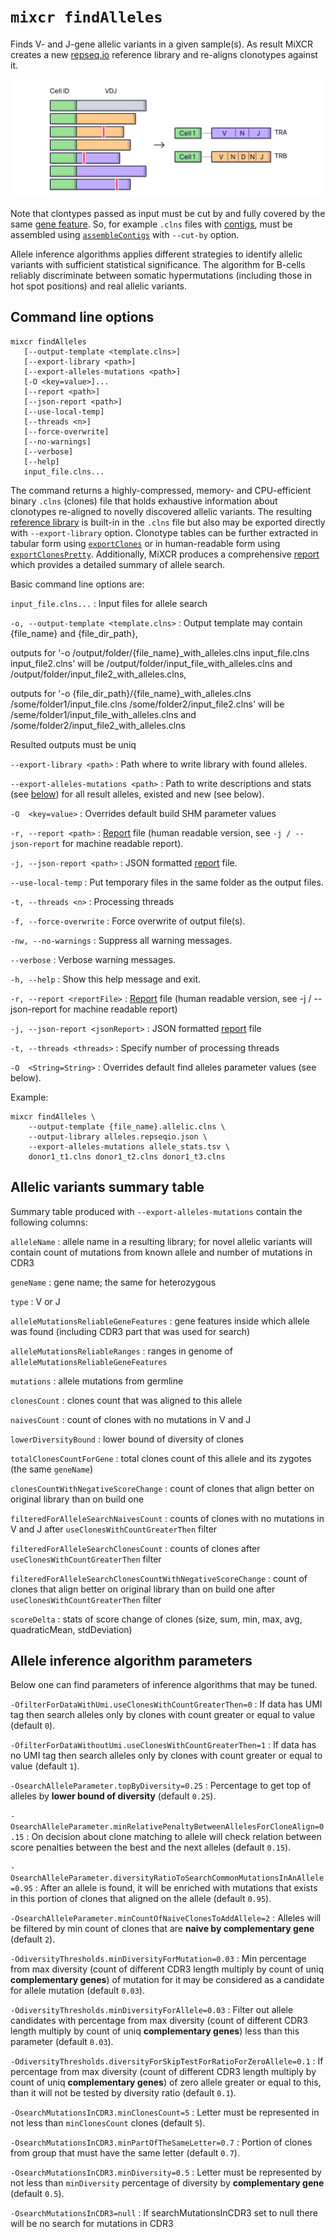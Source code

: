 # `mixcr findAlleles`

Finds V- and J-gene allelic variants in a given sample(s). As result MiXCR creates a new [repseq.io](ref-repseqio-json-format.md) reference library and re-aligns clonotypes against it.

![](pics/findAlleles.svg)

Note that clontypes passed as input must be cut by and fully covered by the same [gene feature](mixcr-assemble.md#core-assembler-parameters). So, for example `.clns` files with [contigs](overview-analysis-overview.md#contig-assemblymixcr-assemblecontigsmd), must be assembled using [`assembleContigs`](mixcr-assembleContigs.md) with `--cut-by` option.

Allele inference algorithms applies different strategies to identify allelic variants with sufficient statistical significance. The algorithm for B-cells reliably discriminate between somatic hypermutations (including those in  hot spot positions) and real allelic variants.  


## Command line options

```
mixcr findAlleles 
   [--output-template <template.clns>] 
   [--export-library <path>] 
   [--export-alleles-mutations <path>] 
   [-O <key=value>]... 
   [--report <path>] 
   [--json-report <path>] 
   [--use-local-temp] 
   [--threads <n>] 
   [--force-overwrite] 
   [--no-warnings] 
   [--verbose] 
   [--help] 
   input_file.clns...
```

The command returns a highly-compressed, memory- and CPU-efficient binary `.clns` (clones) file that holds exhaustive information about clonotypes re-aligned to novelly discovered allelic variants. The resulting [reference library](ref-repseqio-json-format.md) is built-in in the `.clns` file but also may be exported directly with `--export-library` option. Clonotype tables can be further extracted in tabular form using [`exportClones`](./mixcr-export.md#clonotype-tables) or in human-readable form using [`exportClonesPretty`](./mixcr-exportPretty.md#clonotypes). Additionally, MiXCR produces a comprehensive [report](./report-findAlleles.md) which provides a detailed summary of allele search.

Basic command line options are:

`input_file.clns...`
: Input files for allele search

`-o, --output-template <template.clns>`
: Output template may contain {file_name} and {file_dir_path},

outputs for '-o /output/folder/{file_name}_with_alleles.clns input_file.clns input_file2.clns' will be /output/folder/input_file_with_alleles.clns and /output/folder/input_file2_with_alleles.clns,

outputs for '-o {file_dir_path}/{file_name}_with_alleles.clns /some/folder1/input_file.clns /some/folder2/input_file2.clns' will be /seme/folder1/input_file_with_alleles.clns and /some/folder2/input_file2_with_alleles.clns

Resulted outputs must be uniq

`--export-library <path>`
: Path where to write library with found alleles.

`--export-alleles-mutations <path>`
: Path to write descriptions and stats (see [below](#allelic-variants-summary-table)) for all result alleles, existed and new (see below).

`-O  <key=value>`
: Overrides default build SHM parameter values

`-r, --report <path>`
: [Report](./report-findAlleles.md) file (human readable version, see `-j / --json-report` for machine readable report).

`-j, --json-report <path>`
: JSON formatted [report](./report-findAlleles.md) file.

`--use-local-temp`
: Put temporary files in the same folder as the output files.

`-t, --threads <n>`
: Processing threads

`-f, --force-overwrite`
: Force overwrite of output file(s).

`-nw, --no-warnings`
: Suppress all warning messages.

`--verbose`
: Verbose warning messages.

`-h, --help`
: Show this help message and exit.

`-r, --report <reportFile>`
: [Report](./report-findAlleles.md) file (human readable version, see -j / --json-report for machine readable report)

`-j, --json-report <jsonReport>`
: JSON formatted [report](./report-findAlleles.md) file

`-t, --threads <threads>`
: Specify number of processing threads

`-O  <String=String>` 
: Overrides default find alleles parameter values (see below).


Example:
```shell
mixcr findAlleles \
    --output-template {file_name}.allelic.clns \
    --output-library alleles.repseqio.json \
    --export-alleles-mutations allele_stats.tsv \
    donor1_t1.clns donor1_t2.clns donor1_t3.clns
```

## Allelic variants summary table

Summary table produced with `--export-alleles-mutations` contain the following columns:

`alleleName`
: allele name in a resulting library; for novel allelic variants will contain count of mutations from known allele and number of mutations in CDR3

`geneName`
: gene name; the same for heterozygous

`type`
: V or J

`alleleMutationsReliableGeneFeatures`
: gene features inside which allele was found (including CDR3 part that was used for search)

`alleleMutationsReliableRanges`
: ranges in genome of `alleleMutationsReliableGeneFeatures`

`mutations`
: allele mutations from germline

`clonesCount`
: clones count that was aligned to this allele

`naivesCount`
: count of clones with no mutations in V and J

`lowerDiversityBound`
: lower bound of diversity of clones

`totalClonesCountForGene`
: total clones count of this allele and its zygotes (the same `geneName`)

`clonesCountWithNegativeScoreChange`
: count of clones that align better on original library than on build one

`filteredForAlleleSearchNaivesCount`
: counts of clones with no mutations in V and J after `useClonesWithCountGreaterThen` filter

`filteredForAlleleSearchClonesCount`
: counts of clones after `useClonesWithCountGreaterThen` filter

`filteredForAlleleSearchClonesCountWithNegativeScoreChange`
: count of clones that align better on original library than on build one after `useClonesWithCountGreaterThen` filter

`scoreDelta`
: stats of score change of clones (size, sum, min, max, avg, quadraticMean, stdDeviation)


## Allele inference algorithm parameters

Below one can find parameters of inference algorithms that may be tuned.

`-OfilterForDataWithUmi.useClonesWithCountGreaterThen=0`
: If data has UMI tag then search alleles only by clones with count greater or equal to value (default `0`).

`-OfilterForDataWithoutUmi.useClonesWithCountGreaterThen=1`
: If data has no UMI tag then search alleles only by clones with count greater or equal to value (default `1`).

`-OsearchAlleleParameter.topByDiversity=0.25`
: Percentage to get top of alleles by **lower bound of diversity** (default `0.25`).

`-OsearchAlleleParameter.minRelativePenaltyBetweenAllelesForCloneAlign=0.15`
: On decision about clone matching to allele will check relation between score penalties between the best and the next alleles (default `0.15`).

`-OsearchAlleleParameter.diversityRatioToSearchCommonMutationsInAnAllele=0.95`
: After an allele is found, it will be enriched with mutations that exists in this portion of clones that aligned on the allele (default `0.95`).

`-OsearchAlleleParameter.minCountOfNaiveClonesToAddAllele=2`
: Alleles will be filtered by min count of clones that are **naive by complementary gene** (default `2`).

`-OdiversityThresholds.minDiversityForMutation=0.03`
: Min percentage from max diversity (count of different CDR3 length multiply by count of uniq **complementary genes**) of mutation for it may be considered as a candidate for allele mutation (default `0.03`).

`-OdiversityThresholds.minDiversityForAllele=0.03`
: Filter out allele candidates with percentage from max diversity (count of different CDR3 length multiply by count of uniq **complementary genes**) less than this parameter (default `0.03`).

`-OdiversityThresholds.diversityForSkipTestForRatioForZeroAllele=0.1`
: If percentage from max diversity (count of different CDR3 length multiply by count of uniq **complementary genes**) of zero allele greater or equal to this, than it will not be tested by diversity ratio (default `0.1`).

`-OsearchMutationsInCDR3.minClonesCount=5`
: Letter must be represented in not less than `minClonesCount` clones (default `5`).

`-OsearchMutationsInCDR3.minPartOfTheSameLetter=0.7`
: Portion of clones from group that must have the same letter (default `0.7`).

`-OsearchMutationsInCDR3.minDiversity=0.5`
: Letter must be represented by not less than `minDiversity` percentage of diversity by **complementary gene** (default `0.5`).

`-OsearchMutationsInCDR3=null`
: If searchMutationsInCDR3 set to null there will be no search for mutations in CDR3
